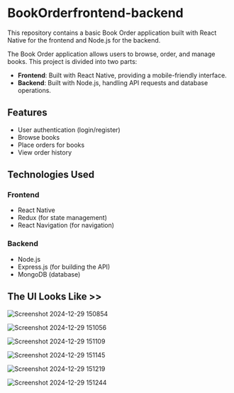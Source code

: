 # BookOrderfrontend-backend

This repository contains a basic Book Order application built with React Native for the frontend and Node.js for the backend.

The Book Order application allows users to browse, order, and manage books. This project is divided into two parts:
- **Frontend**: Built with React Native, providing a mobile-friendly interface.
- **Backend**: Built with Node.js, handling API requests and database operations.

## Features
- User authentication (login/register)
- Browse books
- Place orders for books
- View order history

## Technologies Used

### Frontend

- React Native
- Redux (for state management)
- React Navigation (for navigation)

### Backend

- Node.js
- Express.js (for building the API)
- MongoDB (database)

## The UI Looks Like >>
![Screenshot 2024-12-29 150854](https://github.com/user-attachments/assets/d2d833d1-bef9-43dc-957a-ce6414ccfb6b)

![Screenshot 2024-12-29 151056](https://github.com/user-attachments/assets/ca68f032-fcb6-4462-abc0-209eb437b9b6)

![Screenshot 2024-12-29 151109](https://github.com/user-attachments/assets/da9f43bd-ef17-4de5-bc01-2f474ed74b49)

![Screenshot 2024-12-29 151145](https://github.com/user-attachments/assets/43a5bb82-f9b9-450f-a377-b46849f647c4)

![Screenshot 2024-12-29 151219](https://github.com/user-attachments/assets/f3cacedf-7970-4e2f-ac63-00d057d0d3dc)

![Screenshot 2024-12-29 151244](https://github.com/user-attachments/assets/f33f7be3-71b0-429b-bb33-1995319ff442)





